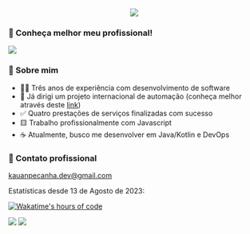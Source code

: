 <!---->
<h1 align="center">
    <img src="https://readme-typing-svg.herokuapp.com/?font=Montserrat&size=35&center=true&vCenter=true&width=500&height=70&duration=3000&lines=Olá!;+Me+chamo+Kauan+Peçanha.;" />
</h1>

### 👔 Conheça melhor meu profissional!
<!--Badge do Linkedin-->
<a href="https://www.linkedin.com/in/kauan-peçanha-171539241" target="_blank">
  <img src="https://img.shields.io/badge/LinkedIn-0077B5?style=for-the-badge&logo=linkedin&logoColor=white" target="_blank" />
</a>

### 🚀 Sobre mim
- 🤵🏽 Três anos de experiência com desenvolvimento de software
- 🛫 Já dirigi um projeto internacional de automação (conheça melhor através deste <a href="https://www.uerj.br/noticia/empresa-junior-da-uerj-participa-de-mostra-da-artista-visual-laura-lima-no-museu-de-arte-contemporanea-de-barcelona/">link</a>)
- ✅ Quatro prestações de serviços finalizadas com sucesso
- 🟨 Trabalho profissionalmente com Javascript
- ☕ Atualmente, busco me desenvolver em Java/Kotlin e DevOps

### 📧 Contato profissional
kauanpecanha.dev@gmail.com
<!--
### Conheça minhas estatísticas abaixo:
-->

<!-- Estatísticas do Github -->
<!-- ![kauanpecanha's GitHub stats](https://github-readme-stats.vercel.app/api?username=kauanpecanha&count_private=true&hide=stars&theme=midnight-purple) -->
<!-- Linguagens mais programadas no github stats -->
<!-- [![Top Langs](https://github-readme-stats.vercel.app/api/top-langs/?username=kauanpecanha&hide=jupyter%20notebook,c%2B%2B)](https://github.com/kauanpecanha/github-readme-stats) -->

Estatísticas desde 13 de Agosto de 2023:

[![Wakatime's hours of code](https://wakatime.com/badge/user/2c59aa78-1393-4679-bb13-0525ed47791b.svg)](https://wakatime.com/@2c59aa78-1393-4679-bb13-0525ed47791b)

<a href="https://wakatime.com"><img src="https://wakatime.com/share/@kauanpecanha/0cef198f-01f3-4091-a49f-62ffb5168bdd.png" /></a>
<a href="https://wakatime.com"><img src="https://wakatime.com/share/@kauanpecanha/e0a66ca5-ff93-4bcd-832d-541fec4bb246.png" /></a>

